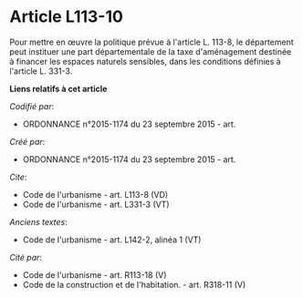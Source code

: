 # Article L113-10

Pour mettre en œuvre la politique prévue à l'article L. 113-8, le département peut instituer une part départementale de la
taxe d'aménagement destinée à financer les espaces naturels sensibles, dans les conditions définies à l'article L. 331-3.

**Liens relatifs à cet article**

_Codifié par_:

  - ORDONNANCE n°2015-1174 du 23 septembre 2015 - art.

_Créé par_:

  - ORDONNANCE n°2015-1174 du 23 septembre 2015 - art.

_Cite_:

  - Code de l'urbanisme - art. L113-8 (VD)
  - Code de l'urbanisme - art. L331-3 (VT)

_Anciens textes_:

  - Code de l'urbanisme - art. L142-2, alinéa 1 (VT)

_Cité par_:

  - Code de l'urbanisme - art. R113-18 (V)
  - Code de la construction et de l'habitation. - art. R318-11 (V)
